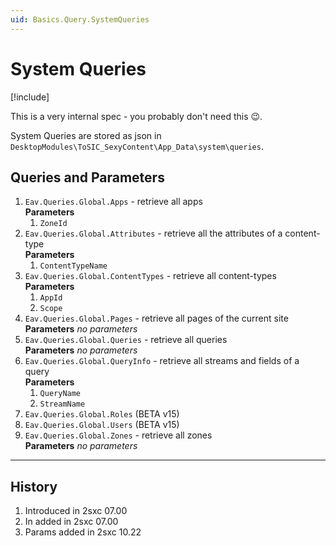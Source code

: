 ```yaml
---
uid: Basics.Query.SystemQueries
---
```


# System Queries

[!include[](~/pages/basics/stack/_shared-float-summary.md)]
<style>.context-box-summary .query-built-in { visibility: visible; } </style>

This is a very internal spec - you probably don't need this 😉.

System Queries are stored as json in `DesktopModules\ToSIC_SexyContent\App_Data\system\queries`.

## Queries and Parameters

1. `Eav.Queries.Global.Apps` - retrieve all apps  
    **Parameters**
    1. `ZoneId`
1. `Eav.Queries.Global.Attributes` - retrieve all the attributes of a content-type  
    **Parameters**
    1. `ContentTypeName`
1. `Eav.Queries.Global.ContentTypes` - retrieve all content-types  
    **Parameters**
    1. `AppId`
    1. `Scope`
1. `Eav.Queries.Global.Pages` - retrieve all pages of the current site  
    **Parameters** _no parameters_
1. `Eav.Queries.Global.Queries` - retrieve all queries  
    **Parameters** _no parameters_
1. `Eav.Queries.Global.QueryInfo` - retrieve all streams and fields of a query  
    **Parameters**
    1. `QueryName`
    1. `StreamName`
1. `Eav.Queries.Global.Roles` (BETA v15)
1. `Eav.Queries.Global.Users` (BETA v15)
1. `Eav.Queries.Global.Zones` - retrieve all zones  
    **Parameters** _no parameters_

---

## History

1. Introduced in 2sxc 07.00
1. In added in 2sxc 07.00
1. Params added in 2sxc 10.22

